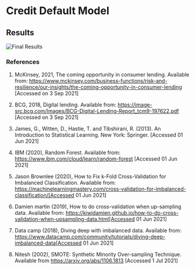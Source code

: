 # Credit Default Model

## Results

![Final Results](.png)

### References

1. McKinsey, 2021, The coming opportunity in consumer lending. Available from: https://www.mckinsey.com/business-functions/risk-and-resilience/our-insights/the-coming-opportunity-in-consumer-lending [Accessed on 3 Sep 2021]

2. BCG, 2018, Digital lending. Available from: https://image-src.bcg.com/Images/BCG-Digital-Lending-Report_tcm9-197622.pdf [Accessed on 3 Sep 2021]

3. James, G., Witten, D., Hastie, T. and Tibshirani, R. (2013). An Introduction to Statistical Learning. New York: Springer. [Accessed 01 Jun 2021]

4. IBM (2020), Random Forest. Available from: https://www.ibm.com/cloud/learn/random-forest [Accessed 01 Jun 2021]

5. Jason Brownlee (2020), How to Fix k-Fold Cross-Validation for Imbalanced Classification. Available from: https://machinelearningmastery.com/cross-validation-for-imbalanced-classification/[Accessed 01 Jun 2021]

6. Damien martin (2019), How to do cross-validation when up-sampling data. Available from: https://kiwidamien.github.io/how-to-do-cross-validation-when-upsampling-data.html[Accessed 01 Jun 2021]

7. Data camp (2018), Diving deep with imbalanced data. Available from: https://www.datacamp.com/community/tutorials/diving-deep-imbalanced-data[Accessed 01 Jun 2021]

8. Nitesh (2002), SMOTE: Synthetic Minority Over-sampling Technique. Available from https://arxiv.org/abs/1106.1813 [Accessed 1 Jul 2021]
